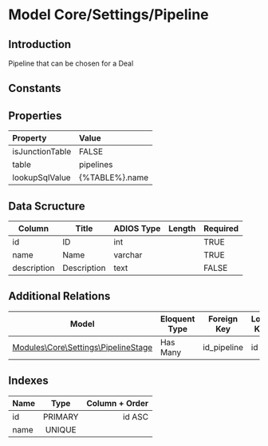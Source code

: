 # Model Core/Settings/Pipeline

## Introduction

Pipeline that can be chosen for a Deal

## Constants

## Properties

| Property        | Value          |
| :-------------- | :------------- |
| isJunctionTable | FALSE          |
| table           | pipelines      |
| lookupSqlValue  | {%TABLE%}.name |

## Data Scructure

| Column      | Title       | ADIOS Type | Length | Required |
| ----------- | ----------- | ---------- | ------ | -------- |
| id          | ID          | int        |        | TRUE     |
| name        | Name        | varchar    |        | TRUE     |
| description | Description | text       |        | FALSE    |

## Additional Relations

| Model                                                   | Eloquent Type | Foreign Key | Local Key |
| ------------------------------------------------------- | ------------- | ----------- | --------- |
| [Modules\Core\Settings\PipelineStage](PipelineStage.md) | Has Many      | id_pipeline | id        |

## Indexes

| Name |  Type   | Column + Order |
| :--- | :-----: | -------------: |
| id   | PRIMARY |         id ASC |
| name | UNIQUE  |                |
